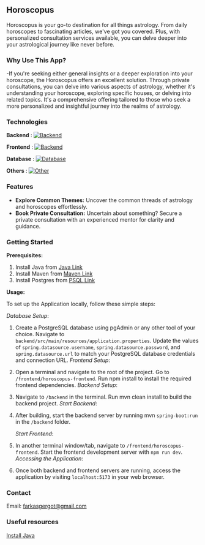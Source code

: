 ## Horoscopus

Horoscopus is your go-to destination for all things astrology.
From daily horoscopes to fascinating articles, we've got you covered.
Plus, with personalized consultation services available,
you can delve deeper into your astrological journey like never before.

### Why Use This App?

-If you're seeking either general insights or a deeper exploration into your horoscope, the Horoscopus
offers an excellent solution. Through private consultations, you can delve into various aspects of astrology,
whether it's understanding your horoscope, exploring specific houses, or delving into related topics.
It's a comprehensive offering tailored to those who seek a more
personalized and insightful journey into the realms of astrology.

### Technologies

**Backend** : [![Backend](https://skillicons.dev/icons?i=java,spring,hibernate&theme=dark)](https://skillicons.dev)

**Frontend** : [![Backend](https://skillicons.dev/icons?i=ts,react,nodejs&theme=dark)](https://skillicons.dev)

**Database** : [![Database](https://skillicons.dev/icons?i=postgres&theme=dark)](https://skillicons.dev)

**Others** : [![Other](https://skillicons.dev/icons?i=git&theme=dark)](https://skillicons.dev)

### Features

- **Explore Common Themes:** Uncover the common threads of astrology and horoscopes effortlessly.
- **Book Private Consultation:** Uncertain about something? Secure a private consultation with an
  experienced mentor for clarity and guidance.

### Getting Started

**Prerequisites:**

1. Install Java from [Java Link](https://www.oracle.com/java/technologies/downloads/)
2. Install Maven from [Maven Link](https://maven.apache.org/)
3. Install Postgres from [PSQL Link](https://www.postgresql.org/download/windows/)

**Usage:**

To set up the Application locally, follow these simple steps:

*Database Setup*:

1. Create a PostgreSQL database using pgAdmin or any other tool of your choice.
   Navigate to `backend/src/main/resources/application.properties`.
   Update the values of `spring.datasource.username`, `spring.datasource.password`, and `spring.datasource.url` to match
   your PostgreSQL database credentials and connection URL.
   *Frontend Setup*:

2. Open a terminal and navigate to the root of the project.
   Go to `/frontend/horoscopus-frontend`.
   Run npm install to install the required frontend dependencies.
   *Backend Setup*:

3. Navigate to `/backend` in the terminal.
   Run mvn clean install to build the backend project.
   *Start Backend*:

4. After building, start the backend server by running mvn `spring-boot:run` in the `/backend` folder.

   *Start Frontend*:
5. In another terminal window/tab, navigate to `/frontend/horoscopus-frontend`.
   Start the frontend development server with `npm run dev`.
   *Accessing the Application*:

6. Once both backend and frontend servers are running, access the application by visiting `localhost:5173` in your web
   browser.

### Contact

Email: farkasgergot@gmail.com

### Useful resources

[Install Java](https://www.youtube.com/watch?v=SQykK40fFds&t=1s)

